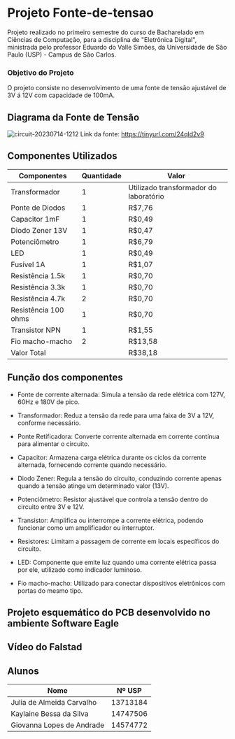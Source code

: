 # Projeto Fonte-de-tensao

Projeto realizado no primeiro semestre do curso de Bacharelado em Ciências de Computação, para a disciplina de "Eletrônica Digital", ministrada pelo professor Eduardo do Valle Simões, da Universidade de São Paulo (USP) - Campus de São Carlos.

### Objetivo do Projeto
O projeto consiste no desenvolvimento de uma fonte de tensão ajustável de 3V á 12V com capacidade de 100mA.

## Diagrama da Fonte de Tensão
![circuit-20230714-1212](https://github.com/J-carvalho17/Fonte-de-tensao/assets/129186293/2813c8f2-4c24-4e74-9f50-1223d9e00817)
Link da fonte: https://tinyurl.com/24qld2v9

## Componentes Utilizados
| Componentes | Quantidade | Valor |
| -------- | -------- | -------- | 
| Transformador |1|Utilizado transformador do laboratório|
| Ponte de Diodos |1|R$7,76 |
| Capacitor 1mF |1|R$0,49 |
| Diodo Zener 13V |1|R$0,47 |
| Potenciômetro |1|R$6,79 |
| LED |1|R$0,49|
| Fusível 1A|1|R$1,07|
| Resistência 1.5k |1|R$0,70|
| Resistência 3.3k |1|R$0,70|
| Resistência 4.7k |2|R$0,70 |
| Resistência 100 ohms |1|R$0,70 |
| Transistor NPN |1|R$1,55 |
| Fio macho-macho |2|R$13,58|
| Valor Total||R$38,18 |

## Função dos componentes

- Fonte de corrente alternada: Simula a tensão da rede elétrica com 127V, 60Hz e 180V de pico.

- Transformador: Reduz a tensão da rede para uma faixa de 3V a 12V, conforme necessário.

- Ponte Retificadora: Converte corrente alternada em corrente contínua para alimentar o circuito.

- Capacitor: Armazena carga elétrica durante os ciclos da corrente alternada, fornecendo corrente quando necessário.

- Diodo Zener: Regula a tensão do circuito, conduzindo corrente apenas quando a tensão atinge um determinado valor (13V).
  
- Potenciômetro: Resistor ajustável que controla a tensão dentro do circuito entre 3V e 12V.
  
- Transistor: Amplifica ou interrompe a corrente elétrica, podendo funcionar como um amplificador ou interruptor.
  
- Resistores: Limitam a passagem de corrente em locais específicos do circuito.
  
- LED: Componente que emite luz quando uma corrente elétrica passa por ele, utilizado como indicador luminoso.
  
- Fio macho-macho: Utilizado para conectar dispositivos eletrônicos com portas do mesmo tipo.

## Projeto esquemático do PCB desenvolvido no ambiente Software Eagle


## Vídeo do Falstad

## Alunos

| Nome                      | Nº USP     |
|---------------------------|------------|
| Julia de Almeida Carvalho | 13713184   |
| Kaylaine Bessa da Silva   | 14747506   |
| Giovanna Lopes de Andrade | 14574772   |

